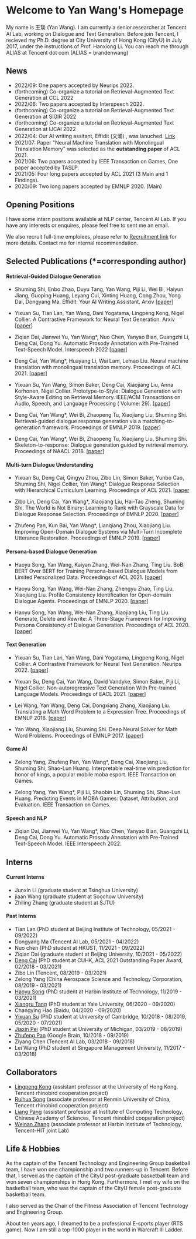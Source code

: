 # Welcome to Yan Wang's Homepage

My name is 王琰 (Yan Wang). I am currently a senior researcher at Tencent AI Lab, working on Dialogue and Text Generation. Before join Tencent, I recieved my Ph.D. degree at City University of Hong Kong (CityU) in July 2017, under the instructions of Prof. Hanxiong Li. You can reach me through ALIAS at Tencent dot com (ALIAS = brandenwang)

## News
- 2022/09: One papers accepted by Neurips 2022. 
- (forthcoming) Co-organize a tutorial on Retrieval-Augmented Text Generation at CCL 2022
- 2022/06: Two papers accepted by Interspeech 2022. 
- (forthcoming) Co-organize a tutorial on Retrieval-Augmented Text Generation at SIGIR 2022
- (forthcoming) Co-organize a tutorial on Retrieval-Augmented Text Generation at IJCAI 2022
- 2022/04: Our AI writing assitant, Effidit (文涌) , was lanuched. [Link](https://effidit.qq.com/)
- 2021/07: Paper "Neural Machine Translation with Monolingual Translation Memory" was selected as the **outstanding paper** of ACL 2021. 
- 2021/06: Two papers accepted by IEEE Transaction on Games, One paper accepted by TASLP. 
- 2021/05: Four long papers accepted by ACL 2021 (3 Main and 1 Findings). 
- 2020/09: Two long papers accepted by EMNLP 2020. (Main)


## Opening Positions
I have some intern positions available at NLP center, Tencent AI Lab. If you have any interests or enquires, please feel free to sent me an email. 

We also recruit full-time emploiees, please refer to [Recruitment link](https://ai.tencent.com/ailab/nlp/en/hiring/employee.html) for more details. Contact me for internal recommendation. 




## Selected Publications (*=corresponding author)  

#### Retrieval-Guided Dialogue Generation
- Shuming Shi, Enbo Zhao, Duyu Tang, Yan Wang, Piji Li, Wei Bi, Haiyun Jiang, Guoping Huang, Leyang Cui, Xinting Huang, Cong Zhou, Yong Dai, Dongyang Ma. Effidit: Your AI Writing Assistant. Arxiv [[paper](https://arxiv.org/pdf/2206.07956.pdf)]

- Yixuan Su, Tian Lan, Yan Wang, Dani Yogatama, Lingpeng Kong, Nigel Collier. A Contrastive Framework for Neural Text Generation. Arxiv [[paper](https://arxiv.org/abs/2202.06417)]

- Ziqian Dai, Jianwei Yu, Yan Wang*, Nuo Chen, Yanyao Bian, Guangzhi Li, Deng Cai, Dong Yu. Automatic Prosody Annotation with Pre-Trained Text-Speech Model. Interspeech 2022 [[paper](https://arxiv.org/pdf/2206.07956.pdf)]

- Deng Cai, Yan Wang*, Huayang Li, Wai Lam, Lemao Liu. Neural machine translation with monolingual translation memory. Proceedings of ACL 2021. [[paper](https://arxiv.org/pdf/2105.11269.pdf)]

- Yixuan Su, Yan Wang, Simon Baker, Deng Cai, Xiaojiang Liu, Anna Korhonen, Nigel Collier. Prototype-to-Style: Dialogue Generation with Style-Aware Editing on Retrieval Memory. IEEE/ACM Transactions on Audio, Speech, and Language Processing ( Volume: 29). [[paper](https://arxiv.org/pdf/2004.02214.pdf)]

- Deng Cai, Yan Wang*, Wei Bi, Zhaopeng Tu, Xiaojiang Liu, Shuming Shi. Retrieval-guided dialogue response generation via a matching-to-generation framework. Proceedings of EMNLP 2019. [[paper](https://aclanthology.org/D12-1037.pdf)]

- Deng Cai, Yan Wang*, Wei Bi, Zhaopeng Tu, Xiaojiang Liu, Shuming Shi. Skeleton-to-response: Dialogue generation guided by retrieval memory. Proceedings of NAACL 2018. [[paper](https://aclanthology.org/N19-1124.pdf)]


#### Multi-turn Dialogue Understanding

- Yixuan Su, Deng Cai, Qingyu Zhou, Zibo Lin, Simon Baker, Yunbo Cao, Shuming Shi, Nigel Collier, Yan Wang*. Dialogue Response Selection with Hierarchical Curriculum Learning. Proceedings of ACL 2021. [[paper](https://arxiv.org/pdf/2012.14756.pdf)

- Zibo Lin, Deng Cai, Yan Wang*, Xiaojiang Liu, Hai-Tao Zheng, Shuming Shi. The World is Not Binary: Learning to Rank with Grayscale Data for Dialogue Response Selection. Proceedings of EMNLP 2020. [[paper](https://aclanthology.org/2020.emnlp-main.741.pdf)]

- Zhufeng Pan, Kun Bai, Yan Wang*, Lianqiang Zhou, Xiaojiang Liu. Improving Open-Domain Dialogue Systems via Multi-Turn Incomplete Utterance Restoration. Proceedings of EMNLP 2019. [[paper](https://aclanthology.org/D19-1191.pdf)]

#### Persona-based Dialogue Generation

- Haoyu Song, Yan Wang, Kaiyan Zhang, Wei-Nan Zhang, Ting Liu. BoB: BERT Over BERT for Training Persona-based Dialogue Models from Limited Personalized Data. Proceedings of ACL 2021. [[paper](https://arxiv.org/pdf/2106.06169.pdf)]

- Haoyu Song, Yan Wang, Wei-Nan Zhang, Zhengyu Zhao, Ting Liu, Xiaojiang Liu. Profile Consistency Identification for Open-domain Dialogue Agents. Proceedings of EMNLP 2020. [[paper](https://aclanthology.org/2020.emnlp-main.539.pdf)]

- Haoyu Song, Yan Wang, Wei-Nan Zhang, Xiaojiang Liu, Ting Liu. Generate, Delete and Rewrite: A Three-Stage Framework for Improving Persona Consistency of Dialogue Generation. Proceedings of ACL 2020. [[paper](https://aclanthology.org/2020.acl-main.516.pdf)]

#### Text Generation
- Yixuan Su, Tian Lan, Yan Wang, Dani Yogatama, Lingpeng Kong, Nigel Collier. A Contrastive Framework for Neural Text Generation. Neurips 2022. [[paper](https://arxiv.org/abs/2202.06417)]

- Yixuan Su, Deng Cai, Yan Wang, David Vandyke, Simon Baker, Piji Li, Nigel Collier. Non-autoregressive Text Generation With Pre-trained Language Models. Proceedings of EACL 2021. [[paper](https://arxiv.org/pdf/2102.08220.pdf)]

- Lei Wang, Yan Wang, Deng Cai, Dongxiang Zhang, Xiaojiang Liu. Translating a Math Word Problem to a Expression Tree. Proceedings of EMNLP 2018. [[paper](https://aclanthology.org/D18-1132.pdf)]

- Yan Wang, Xiaojiang Liu, Shuming Shi. Deep Neural Solver for Math Word Problems. Proceedings of EMNLP 2017. [[paper](https://aclanthology.org/D17-1088.pdf)]

#### Game AI

- Zelong Yang, Zhufeng Pan, Yan Wang*, Deng Cai, Xiaojiang Liu, Shuming Shi, Shao-Lun Huang. Interpretable real-time win prediction for honor of kings, a popular mobile moba esport. IEEE Transaction on Games.

- Zelong Yang, Yan Wang*, Piji Li, Shaobin Lin, Shuming Shi, Shao-Lun Huang. Predicting Events in MOBA Games: Dataset, Attribution, and Evaluation. IEEE Transaction on Games.

#### Speech and NLP

- Ziqian Dai, Jianwei Yu, Yan Wang*, Nuo Chen, Yanyao Bian, Guangzhi Li, Deng Cai, Dong Yu. Automatic Prosody Annotation with Pre-Trained Text-Speech Model. IEEE Interspeech 2022.

<!-- <p><a href="publications.md"> :arrow_right:  full list</a></p> -->

## Interns 

#### Current Interns
- Junxin Li (graduate student at Tsinghua University)
- jiaan Wang (graduate student at Soochow University)
- Zhiling Zhang (graduate student at SJTU)

#### Past Interns
- Tian Lan (PhD student at Beijing Institute of Technology, 05/2021 - 09/2022)
- Dongyang Ma (Tencent AI Lab, 05/2021 - 04/2022)
- Nuo chen (PhD student at HKUST, 11/2021 - 09/2022)
- Ziqian Dai (graduate student at Beijing University, 10/2021 - 05/2022)
- [Deng Cai](https://jcyk.github.io/) (PhD student at CUHK, ACL 2021 Outstanding Paper Award, 02/2018 - 03/2021)
- Zibo Lin (Tencent, 08/2019 - 03/2021)
- Zelong Yang (China Aerospace Science and Technology Corporation, 08/2019 - 03/2021)
- [Haoyu Song](https://songhaoyu.github.io/) (PhD student at Harbin Institute of Technology, 11/2019 - 03/2021)
- [Xiangru Tang](https://xiangrutang.github.io/) (PhD student at Yale University, 06/2020 - 09/2020)
- Changying Hao (Baidu, 04/2020 - 09/2020)
- [Yixuan Su](https://yxuansu.github.io/) (PhD student at University of Cambridge, 10/2018 - 08/2019, 05/2020 - 07/2021)
- [Jiaxin Pei](https://jiaxin-pei.github.io/) (PhD student at University of Michigan, 03/2019 -  08/2019)
- [Zhufeng Pan](https://www.linkedin.com/in/panzhufeng/) (Google Brain, 10/2018 - 09/2019)
- Ziyang Chen (Tencent AI Lab, 03/2018 - 09/2018)
- Lei Wang (PhD student at Singapore Management University, 11/2017 - 03/2018)

## Collaborators
- [Lingpeng Kong](https://ikekonglp.github.io/) (assistant professor at the University of Hong Kong, Tencent rhinobird cooperation project)
- [Ruihua Song](http://ai.ruc.edu.cn/student/tutorGroup/048f1a24a0174c70912e5f29f145c7db.htm) (associate professor at Renmin University of China, Tencent rhinobird cooperation project)
- [Liang Pang](http://www.bigdatalab.ac.cn/~pangliang/) (assistant professor at Institute of Computing Technology, Chinese Academy of Sciences, Tencent rhinobird cooperation project)
- [Weinan Zhang](http://ir.hit.edu.cn/~wnzhang/) (associate professor at Harbin Institute of Technology, Tencent-HIT joint Lab)

## Life & Hobbies
As the captain of the Tencent Technology and Engineering Group basketball team, I have won one championship and two runners-up in Tencent. Before that, I served as the captain of the CityU post-graduate basketball team and won seven championships in Hong Kong. Furthermore, I met my wife on the basketball team, who was the captain of the CityU female post-graduate basketball team.

I also served as the Chair of the Fitness Association of Tencent Technology and Engineering Group. 

About ten years ago, I dreamed to be a professional E-sports player (RTS game). Now I am still a top-1000 player in the world in Warcraft III Ladder.

